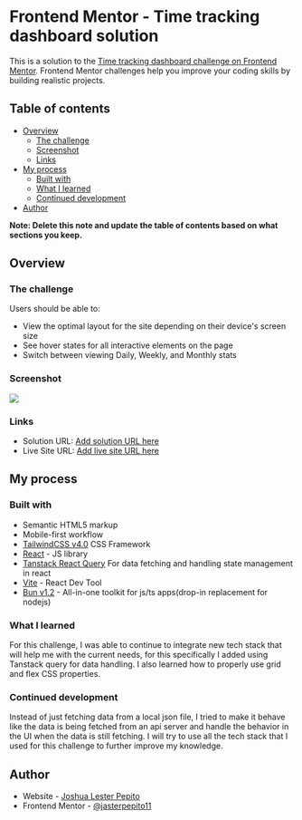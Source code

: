 # Frontend Mentor - Time tracking dashboard solution

This is a solution to the [Time tracking dashboard challenge on Frontend Mentor](https://www.frontendmentor.io/challenges/time-tracking-dashboard-UIQ7167Jw). Frontend Mentor challenges help you improve your coding skills by building realistic projects. 

## Table of contents

- [Overview](#overview)
  - [The challenge](#the-challenge)
  - [Screenshot](#screenshot)
  - [Links](#links)
- [My process](#my-process)
  - [Built with](#built-with)
  - [What I learned](#what-i-learned)
  - [Continued development](#continued-development)
- [Author](#author)

**Note: Delete this note and update the table of contents based on what sections you keep.**

## Overview

### The challenge

Users should be able to:

- View the optimal layout for the site depending on their device's screen size
- See hover states for all interactive elements on the page
- Switch between viewing Daily, Weekly, and Monthly stats

### Screenshot

![](./screenshot.jpg)

### Links

- Solution URL: [Add solution URL here](https://github.com/jasterpepito11/time-tracking-dashboard)
- Live Site URL: [Add live site URL here](https://jasterpepito11.github.io/time-tracking-dashboard)

## My process

### Built with

- Semantic HTML5 markup
- Mobile-first workflow
- [TailwindCSS v4.0](https://tailwindcss.com/) CSS Framework
- [React](https://reactjs.org/) - JS library
- [Tanstack React Query](https://tanstack.com/query/latest) For data fetching and handling state management in react
- [Vite](https://vite.dev) - React Dev Tool
- [Bun v1.2](https://bun.sh/docs) - All-in-one toolkit for js/ts apps(drop-in replacement for nodejs)

### What I learned

For this challenge, I was able to continue to integrate new tech stack that will help me with
the current needs, for this specifically I added using Tanstack query for data handling.
I also learned how to properly use grid  and flex CSS properties.


### Continued development

Instead of just fetching data from a local json file, I tried to make it behave like the data
is being fetched from an api server and handle the behavior in the UI when the data is still fetching. I will try to use all the tech stack that I used for this challenge to further improve my knowledge.

## Author


- Website - [Joshua Lester Pepito](https://www.your-site.com)
- Frontend Mentor - [@jasterpepito11](https://www.frontendmentor.io/profile/jasterpepito11)

